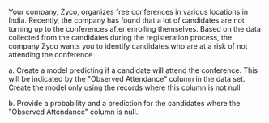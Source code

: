 Your company, Zyco, organizes free conferences in various locations in India. Recently, the company has found that a lot of 
candidates are not turning up to the conferences after enrolling themselves. Based on the data collected from the candidates during 
the registeration process, the company Zyco wants you to identify candidates who are at a risk of not attending the conference 

a. Create a model predicting if a candidate will attend the conference. This will be indicated by the "Observed Attendance" column in 
     the data set. Create the model only using the records where this column is not null
     
b. Provide a probability and a prediction for the candidates where the "Observed Attendance" column is null.
